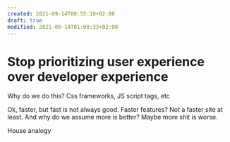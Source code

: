 ```yaml
---
created: 2021-09-14T00:55:18+02:00
draft: true
modified: 2021-09-14T01:00:33+02:00
---
```


# Stop prioritizing user experience over developer experience

Why do we do this?
Css frameworks, JS script tags, etc

Ok, faster, but fast is not always good. Faster features? Not a faster site at least. And why do we assume more is better? Maybe more shit is worse.

House analogy
